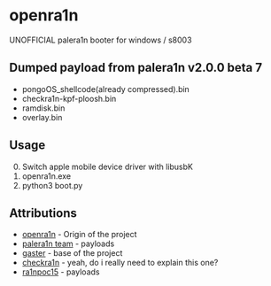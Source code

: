 # openra1n
UNOFFICIAL palera1n booter for windows / s8003

## Dumped payload from palera1n v2.0.0 beta 7 
- pongoOS_shellcode(already compressed).bin 
- checkra1n-kpf-ploosh.bin
- ramdisk.bin
- overlay.bin

## Usage
0. Switch apple mobile device driver with libusbK
1. openra1n.exe
2. python3 boot.py

## Attributions
- [openra1n](https://github.com/mineek/openra1n) - Origin of the project
- [palera1n team](https://github.com/palera1n) - payloads
- [gaster](https://github.com/0x7ff/gaster) - base of the project
- [checkra1n](https://checkra.in/) - yeah, do i really need to explain this one?
- [ra1npoc15](https://github.com/kok3shidoll/ra1npoc) - payloads

